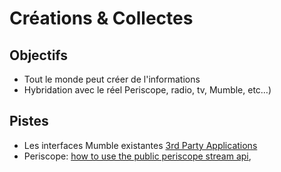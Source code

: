 
Créations & Collectes
===

## Objectifs

- Tout le monde peut créer de l'informations
- Hybridation avec le réel Periscope, radio, tv, Mumble, etc…)

## Pistes

- Les interfaces Mumble existantes [3rd Party Applications](https://wiki.mumble.info/wiki/3rd_Party_Applications)
- Periscope: [how to use the public periscope stream api](https://medium.com/@matteocontrini/how-to-use-the-public-periscope-stream-api-8dfedc7fe872#.h9g0vgy0m), 
